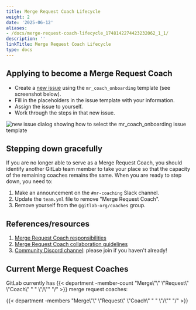```yaml
---
title: Merge Request Coach Lifecycle
weight: 2
date: '2025-06-12'
aliases:
- /docs/merge-request-coach-lifecycle_1748142274423232062_1_1/
description: ''
linkTitle: Merge Request Coach Lifecycle
type: docs
---
```


## Applying to become a Merge Request Coach

- Create a [new issue](https://gitlab.com/gitlab-org/developer-relations/contributor-success/team-task/-/issues/new?issue_template=mr_coach_onboarding) using the `mr_coach_onboarding` template (see screenshot below).
- Fill in the placeholders in the issue template with your information.
- Assign the issue to yourself.
- Work through the steps in that new issue.

![new issue dialog showing how to select the mr_coach_onboarding issue template](/images/marketing/developer-relations/contributor-success/new_mr_coach_onboarding_issue.png)

## Stepping down gracefully

If you are no longer able to serve as a Merge Request Coach, you should identify another GitLab team member to take your place so that the capacity of the remaining coaches remains the same. When you are ready to step down, you need to:

1. Make an announcement on the `#mr-coaching` Slack channel.
1. Update the `team.yml` file to remove "Merge Request Coach".
1. Remove yourself from the `@gitlab-org/coaches` group.

## References/resources

1. [Merge Request Coach responsibilities](/job-families/expert/merge-request-coach#responsibilities)
1. [Merge Request Coach collaboration guidelines](/job-families/expert/merge-request-coach#collaboration-guidelines)
1. [Community Discord channel](https://discord.gg/gitlab): please join if you haven't already!

## Current Merge Request Coaches

GitLab currently has {{< department -member-count "Merge\\\"\\\" \\\"Request\\\" \\\"Coach\\\" " " \\\"/\\\"" "/" >}} merge request coaches:

{{< department -members "Merge\\\"\\\" \\\"Request\\\" \\\"Coach\\\" " " \\\"/\\\"" "/" >}}
